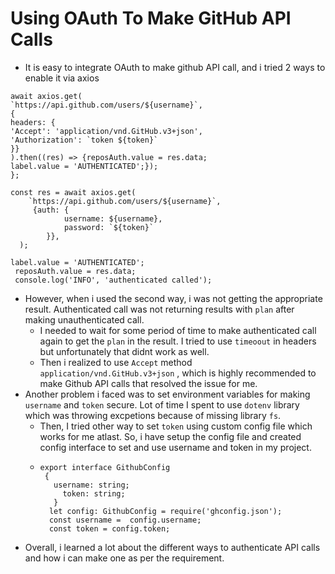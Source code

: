 # Using OAuth To Make GitHub API Calls

* It is easy to integrate OAuth to make github API call, and i tried 2 ways to enable it via axios

````
await axios.get(
`https://api.github.com/users/${username}`,
{
headers: {
'Accept': 'application/vnd.GitHub.v3+json',
'Authorization': `token ${token}`
}}
).then((res) => {reposAuth.value = res.data;
label.value = 'AUTHENTICATED';});
};
````

```
const res = await axios.get(
    `https://api.github.com/users/${username}`,
     {auth: {
            username: ${username},
            password: `${token}`
        }},
  );

label.value = 'AUTHENTICATED';
 reposAuth.value = res.data;
 console.log('INFO', 'authenticated called');
```

* However, when i used the second way, i was not getting the appropriate result. Authenticated call was not returning results with ``plan`` after making unauthenticated call.
  * I needed to wait for some period of time to make authenticated call again to get the ``plan`` in the result. I tried to use ``timeoout`` in headers but unfortunately that didnt work as well.
  * Then i realized to use ``Accept`` method ``application/vnd.GitHub.v3+json`` , which is highly recommended to make Github API calls that resolved the issue for me.
* Another problem i faced was to set environment variables for making ``username`` and ``token``  secure. Lot of time I  spent to use ``dotenv`` library which was throwing excpetions because of missing library ``fs``.
    * Then, I tried other way to set ``token`` using custom config file which works for me atlast. So, i have setup the config file and created config interface to set and use username and token in my project.
    *   ```
        export interface GithubConfig
         {
           username: string;
             token: string;
           }
          let config: GithubConfig = require('ghconfig.json');
          const username =  config.username;
          const token = config.token;

* Overall, i learned a lot about the different ways to authenticate API calls and how i can make one as per the requirement.
